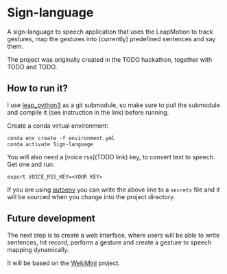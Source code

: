 # Sign-language

A sign-language to speech application that uses the LeapMotion to track gestures, map the gestures into (currently) predefined sentences and say them.

The project was originally created in the TODO hackathon, together with TODO and TODO.

## How to run it?
I use [leap_python3](https://github.com/Nagasaki45/leap_python3) as a git submodule, so make sure to pull the submodule and compile it (see instruction in the link) before running.

Create a conda virtual environment:

    conda env create -f environment.yml
    conda activate Sign-language

You will also need a [voice rss](TODO link) key, to convert text to speech. Get one and run:

    export VOICE_RSS_KEY=<YOUR KEY>

If you are using [autoenv](https://github.com/horosgrisa/autoenv) you can write the above line to a `secrets` file and it will be sourced when you change into the project directory.

## Future development

The next step is to create a web interface, where users will be able to write sentences, hit record, perform a gesture and create a gesture to speech mapping dynamically.

It will be based on the [WekiMini](http://www.wekinator.org/) project.
